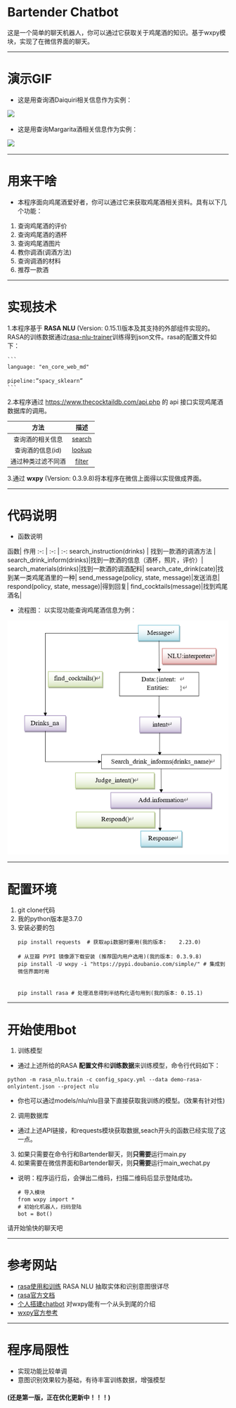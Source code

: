 # Bartender Chatbot
这是一个简单的聊天机器人，你可以通过它获取关于鸡尾酒的知识。基于wxpy模块，实现了在微信界面的聊天。
***
# 演示GIF
- 这是用查询酒Daiquiri相关信息作为实例：

![](https://github.com/bbduo/bartender_chatbot/blob/master/img/windows.gif)

- 这是用查询Margarita酒相关信息作为实例：

![](https://github.com/bbduo/bartender_chatbot/blob/master/img/iphone.gif)

***

# 用来干啥
- 本程序面向鸡尾酒爱好者，你可以通过它来获取鸡尾酒相关资料。具有以下几个功能：

1. 查询鸡尾酒的评价
2. 查询鸡尾酒的酒杯
3. 查询鸡尾酒图片
4. 教你调酒(调酒方法)
5. 查询调酒的材料
6. 推荐一款酒
***

# 实现技术
1.本程序基于 **RASA NLU** (Version: 0.15.1)版本及其支持的外部组件实现的。RASA的训练数据通过[rasa-nlu-trainer](https://rasahq.github.io/rasa-nlu-trainer/)训练得到json文件。rasa的配置文件如下：

	```
	language: "en_core_web_md"

	pipeline:”spacy_sklearn”
	```

2.本程序通过 https://www.thecocktaildb.com/api.php 的 api 接口实现鸡尾酒数据库的调用。

方法| 描述 |
 :-: | :--: |
查询酒的相关信息|[search](https://www.thecocktaildb.com/api/json/v1/1/search.php?)|
查询酒的信息(id)|[lookup](https://www.thecocktaildb.com/api/json/v1/1/lookup.php?)|
通过种类过滤不同酒 |[filter](https://the-cocktail-db.p.rapidapi.com/filter.php?)|

3.通过 **wxpy** (Version: 0.3.9.8)将本程序在微信上面得以实现做成界面。

***

# 代码说明

- 函数说明

函数| 作用
 :-: | :-: | :-:
search_instruction(drinks) | 找到一款酒的调酒方法 |
search_drink_inform(drinks)|找到一款酒的信息（酒杯，照片，评价）|
search_materials(drinks)|找到一款酒的调酒配料|
search_cate_drink(cate)|找到某一类鸡尾酒里的一种|
send_message(policy, state, message)|发送消息|
respond(policy, state, message)|得到回复|
find_cocktails(message)|找到鸡尾酒名|

- 流程图：
以实现功能查询鸡尾酒信息为例：


![](https://github.com/bbduo/bartender_chatbot/blob/master/img/3.png)
***
# 配置环境
1.	git clone代码
2.	我的python版本是3.7.0
3.	安装必要的包
	```
	pip install requests  # 获取api数据时要用(我的版本:	2.23.0)

	# 从豆瓣 PYPI 镜像源下载安装 (推荐国内用户选用)(我的版本:	0.3.9.8)
	pip install -U wxpy -i "https://pypi.doubanio.com/simple/" # 集成到微信界面时用


	pip install rasa # 处理消息得到半结构化语句用到(我的版本: 0.15.1)
	```


***
# 开始使用bot

1.	训练模型
 - 通过上述所给的RASA **配置文件**和**训练数据**来训练模型，命令行代码如下：

```
python -m rasa_nlu.train -c config_spacy.yml --data demo-rasa-onlyintent.json --project nlu
```

- 你也可以通过models/nlu/nlu目录下直接获取我训练的模型。(效果有针对性)
  
2.	调用数据库
- 通过上述API链接，和requests模块获取数据,seach开头的函数已经实现了这一点。
3.	如果只需要在命令行和Bartender聊天，则**只需要**运行main.py
4.	如果需要在微信界面和Bartender聊天，则**只需要**运行main_wechat.py
- 说明：程序运行后，会弹出二维码，扫描二维码后显示登陆成功。
	```
	# 导入模块
	from wxpy import *
	# 初始化机器人，扫码登陆
	bot = Bot()
	```
请开始愉快的聊天吧
***
# 参考网站
- [rasa使用和训练](https://blog.csdn.net/m0epNwstYk4/article/details/80479967)  RASA NLU 抽取实体和识别意图很详尽
- [rasa官方文档](https://rasa.com/docs/rasa/nlu/about/)
- [个人搭建chatbot](https://blog.csdn.net/qq_39241986/article/details/82050472) 对wxpy能有一个从头到尾的介绍
- [wxpy官方参考](https://github.com/youfou/wxpy)

***
# 程序局限性

- 实现功能比较单调
- 意图识别效果较为基础，有待丰富训练数据，增强模型



#### (还是第一版，正在优化更新中！！！)
